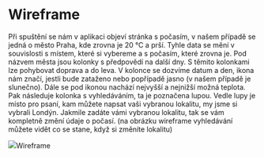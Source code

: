 # Wireframe

Při spuštění se nám v aplikaci objeví stránka s počasím, v našem případě se jedná o město Praha, kde zrovna je 20 °C a prší. Tyhle data se mění v souvislosti s místem, které si vybereme a s počasím, které zrovna je. Pod názvem města jsou kolonky s předpovědí na další dny. S těmito kolonkami lze pohybovat doprava a do leva. V kolonce se dozvíme datum a den, ikona nám značí, jestli bude zataženo nebo popřípadě jasno (v našem případě je slunečno). Dále se pod ikonou nachází nejvyšší a nejnižší možná teplota. Pak následuje kolonka s vyhledáváním, ta je poznačena lupou. Vedle lupy je místo pro psaní, kam můžete napsat vaši vybranou lokalitu, my jsme si vybrali Londýn. Jakmile zadáte vámi vybranou lokalitu, tak se vám kompletně změní údaje o počasí. (na obrázku wireframe vyhledávání můžete vidět co se stane, když si změníte lokalitu)

<img src="C:\Users\Administrator\Desktop\Pocasi-aplikace-main\DOC\Wireframe\wireframe počasí.PNG">Wireframe</img>
